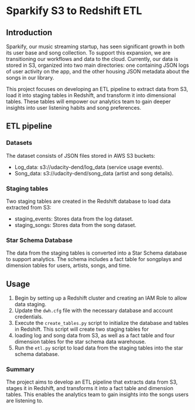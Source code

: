 # Sparkify S3 to Redshift ETL

## Introduction 
Sparkify, our music streaming startup, has seen significant growth in both its user base and song collection. To support this expansion, we are transitioning our workflows and data to the cloud. Currently, our data is stored in S3, organized into two main directories: one containing JSON logs of user activity on the app, and the other housing JSON metadata about the songs in our library.

This project focuses on developing an ETL pipeline to extract data from S3, load it into staging tables in Redshift, and transform it into dimensional tables. These tables will empower our analytics team to gain deeper insights into user listening habits and song preferences.

## ETL pipeline

### Datasets
The dataset consists of JSON files stored in AWS S3 buckets:
- Log_data: s3://udacity-dend/log_data (service usage events).
- Song_data: s3://udacity-dend/song_data (artist and song details).

### Staging tables
Two staging tables are created in the Redshift database to load data extracted from S3:
- staging_events: Stores data from the log dataset.
- staging_songs: Stores data from the song dataset.

### Star Schema Database
The data from the staging tables is converted into a Star Schema database to support analytics. The schema includes a fact table for songplays and dimension tables for users, artists, songs, and time.

## Usage
1. Begin by setting up a Redshift cluster and creating an IAM Role to allow data staging.
2. Update the `dwh.cfg` file with the necessary database and account credentials.
3. Execute the `create_tables.py` script to initialize the database and tables in Redshift. This script will create two staging tables for
4. loading log and song data from S3, as well as a fact table and four dimension tables for the star schema data warehouse.
5. Run the `etl.py` script to load data from the staging tables into the star schema database.

### Summary
The project aims to develop an ETL pipeline that extracts data from S3, stages it in Redshift, and transforms it into a fact table and dimension tables. This enables the analytics team to gain insights into the songs users are listening to.